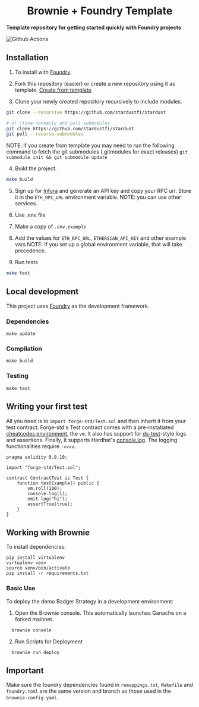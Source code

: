 # <h1 align="center"> Brownie + Foundry Template </h1>

**Template repository for getting started quickly with Foundry projects**

![Github Actions](https://github.com/foundry-rs/forge-template/workflows/CI/badge.svg)

## Installation

1. To install with [Foundry](https://github.com/gakonst/foundry).

2. Fork this repository (easier) or create a new repository using it as template. [Create from template](https://docs.github.com/en/repositories/creating-and-managing-repositories/creating-a-repository-from-a-template)

3. Clone your newly created repository recursively to include modules.

```sh
git clone --recursive https://github.com/stardustfi/stardust

# or clone normally and pull submodules
git clone https://github.com/stardustfi/stardust
git pull --recurse-submodules

```

NOTE: if you create from template you may need to run the following command to fetch the git submodules (.gitmodules for exact releases) `git submodule init && git submodule update`

4. Build the project.

```sh
make build
```

5. Sign up for [Infura](https://infura.io/) and generate an API key and copy your RPC url. Store it in the `ETH_RPC_URL` environment variable.
   NOTE: you can use other services.

6. Use .env file
7. Make a copy of `.env.example`
8. Add the values for `ETH_RPC_URL`, `ETHERSCAN_API_KEY` and other example vars
   NOTE: If you set up a global environment variable, that will take precedence.

9. Run tests

```sh
make test
```

## Local development

This project uses [Foundry](https://github.com/gakonst/foundry) as the development framework.

### Dependencies

```
make update
```

### Compilation

```
make build
```

### Testing

```
make test
```

## Writing your first test

All you need is to `import forge-std/Test.sol` and then inherit it from your test contract. Forge-std's Test contract comes with a pre-instatiated [cheatcodes environment](https://book.getfoundry.sh/cheatcodes/), the `vm`. It also has support for [ds-test](https://book.getfoundry.sh/reference/ds-test.html)-style logs and assertions. Finally, it supports Hardhat's [console.log](https://github.com/brockelmore/forge-std/blob/master/src/console.sol). The logging functionalities require `-vvvv`.

```solidity
pragma solidity 0.8.10;

import "forge-std/Test.sol";

contract ContractTest is Test {
    function testExample() public {
        vm.roll(100);
        console.log(1);
        emit log("hi");
        assertTrue(true);
    }
}
```

## Working with Brownie

To install dependencies:

```
pip install virtualenv
virtualenv venv
source venv/bin/activate
pip install -r requirements.txt
```

### Basic Use

To deploy the demo Badger Strategy in a development environment:

1. Open the Brownie console. This automatically launches Ganache on a forked mainnet.

```bash
  brownie console
```

2. Run Scripts for Deployment

```
  brownie run deploy
```

## Important

Make sure the foundry dependencies found in `remappings.txt`, `Makefile` and `foundry.toml` are the same version and branch as those used in the `brownie-config.yaml`.
